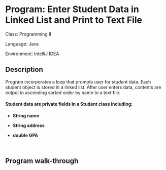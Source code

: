 <h1>Program: Enter Student Data in Linked List and Print to Text File</h1>


Class: Programming II

Language: Java

Environment: IntelliJ IDEA

<h2>Description</h2>
 Program incorporates a loop that prompts user for student data. Each student object is stored in a linked list. After user enters data, contents are output in ascending sorted order by name to a text file.

 <h4>Student data are private fields in a Student class including:<h4>
  
- <b>String name</b>
 
- <b>String address</b>

- <b>double GPA</b>



<br />





<!--
<h2>Language Used</h2>

- <b>Java</b> 

<h2>Environments Used </h2>

- <b>IntelliJ IDEA</b> 
-->

<h2>Program walk-through</h2>
<!--
<p align="center">
Launch the utility: <br/>
<img src="https://i.imgur.com/62TgaWL.png" height="80%" width="80%" alt="Disk Sanitization Steps"/>
<br />
<br />
Select the disk:  <br/>
<img src="https://i.imgur.com/tcTyMUE.png" height="80%" width="80%" alt="Disk Sanitization Steps"/>
<br />
<br />
Enter the number of passes: <br/>
<img src="https://i.imgur.com/nCIbXbg.png" height="80%" width="80%" alt="Disk Sanitization Steps"/>
<br />
<br />
Confirm your selection:  <br/>
<img src="https://i.imgur.com/cdFHBiU.png" height="80%" width="80%" alt="Disk Sanitization Steps"/>
<br />
<br />
Wait for process to complete (may take some time):  <br/>
<img src="https://i.imgur.com/JL945Ga.png" height="80%" width="80%" alt="Disk Sanitization Steps"/>
<br />
<br />
Sanitization complete:  <br/>
<img src="https://i.imgur.com/K71yaM2.png" height="80%" width="80%" alt="Disk Sanitization Steps"/>
<br />
<br />
Observe the wiped disk:  <br/>
<img src="https://i.imgur.com/AeZkvFQ.png" height="80%" width="80%" alt="Disk Sanitization Steps"/>
</p>
-->

<!--
 ```diff
- text in red
+ text in green
! text in orange
# text in gray
@@ text in purple (and bold)@@
```
--!>
